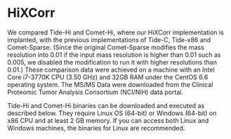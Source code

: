# HiXCorr
We compared Tide-Hi and Comet-Hi, where our HiXCorr implementation is implanted, with the previous implementations of Tide-C, Tide-x86 and Comet-Sparse. (Since the original Comet-Sparse modifies the mass resolution into 0.01 if the input mass resolution is higher than 0.01 such as 0.005, we disabled the modification to run it with higher resolutions than 0.01.) These comparison data were achieved on a machine with an Intel Core i7-3770K CPU (3.50 GHz) and 32GB RAM under the CentOS 6.6 operating system. The MS/MS Data were downloaded from the Clinical Proteomic Tumor Analysis Consortium (NCI/NIH) data portal.

Tide-Hi and Comet-Hi binaries can be downloaded and executed as described below. They require Linux OS (64-bit) or Windows (64-bit) on x86 CPU and at least 2 GB memory. If you can access both Linux and Windows machines, the binaries for Linux are recommended. 
